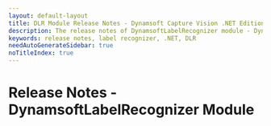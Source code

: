 ```yaml
---
layout: default-layout
title: DLR Module Release Notes - Dynamsoft Capture Vision .NET Edition
description: The release notes of DynamsoftLabelRecognizer module - Dynamsoft Capture Vision .NET Edition.
keywords: release notes, label recognizer, .NET, DLR
needAutoGenerateSidebar: true
noTitleIndex: true
---
```


# Release Notes - DynamsoftLabelRecognizer Module
